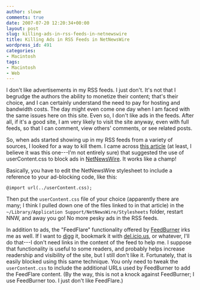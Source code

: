 ```yaml
---
author: slowe
comments: true
date: 2007-07-20 12:20:34+00:00
layout: post
slug: killing-ads-in-rss-feeds-in-netnewswire
title: Killing Ads in RSS Feeds in NetNewsWire
wordpress_id: 491
categories:
- Macintosh
tags:
- Macintosh
- Web
---
```


I don't like advertisements in my RSS feeds. I just don't. It's not that I begrudge the authors the ability to monetize their content; that's their choice, and I can certainly understand the need to pay for hosting and bandwidth costs. The day might even come one day when I am faced with the same issues here on this site. Even so, I don't like ads in the feeds. After all, if it's a good site, I am very likely to visit the site anyway, even with full feeds, so that I can comment, view others' comments, or see related posts.

So, when ads started showing up in my RSS feeds from a variety of sources, I looked for a way to kill them. I came across [this article](http://www.ollicle.com/2005/aug/15/feed_ad_block.html) (at least, I believe it was this one---I'm not entirely sure) that suggested the use of userContent.css to block ads in [NetNewsWire](http://www.newsgator.com/individuals/netnewswire/). It works like a champ!

Basically, you have to edit the NetNewsWire stylesheet to include a reference to your ad-blocking code, like this:
    
    @import url(../userContent.css);

Then put the `userContent.css` file of your choice (apparently there are many; I think I pulled down one of the files linked to in that article) in the `~/Library/Application Support/NetNewsWire/Stylesheets` folder, restart NNW, and away you go! No more pesky ads in the RSS feeds.

In addition to ads, the "FeedFlare" functionality offered by [FeedBurner](http://www.feedburner.com/) irks me as well. If I want to [digg](http://www.digg.com/) it, bookmark it with [del.icio.us](http://del.icio.us/), or whatever, I'll do that---I don't need links in the content of the feed to help me. I suppose that functionality is useful to some readers, and probably helps increase readership and visibility of the site, but I still don't like it. Fortunately, that is easily blocked using this same technique. You only need to tweak the `userContent.css` to include the additional URLs used by FeedBurner to add the FeedFlare content. (By the way, this is not a knock against FeedBurner; I use FeedBurner too. I just don't like FeedFlare.)
